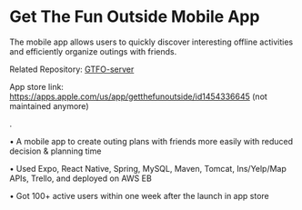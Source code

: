 # Get The Fun Outside Mobile App

The mobile app allows users to quickly discover interesting offline activities and efficiently organize outings with friends.

Related Repository: [GTFO-server](https://github.com/peiranqiu/GTFO-server)

App store link: https://apps.apple.com/us/app/getthefunoutside/id1454336645 (not maintained anymore)

.

•	A mobile app to create outing plans with friends more easily with reduced decision & planning time

•	Used Expo, React Native, Spring, MySQL, Maven, Tomcat, Ins/Yelp/Map APIs, Trello, and deployed on AWS EB

•	Got 100+ active users within one week after the launch in app store

